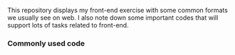 This repository displays my front-end exercise with some common formats we usually see on web. I also note down some important codes that will support lots of tasks related to front-end.

### **Commonly used code**
